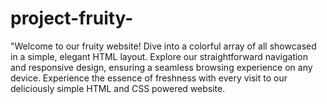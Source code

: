 # project-fruity-
"Welcome to our fruity website! Dive into a colorful array of  all showcased in a simple, elegant HTML layout. Explore our straightforward navigation and responsive design, ensuring a seamless browsing experience on any device. Experience the essence of freshness with every visit to our deliciously simple HTML and CSS powered website.
